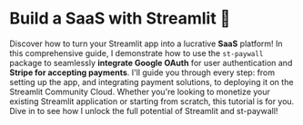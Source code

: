 # Build a SaaS with Streamlit 🚀
Discover how to turn your Streamlit app into a lucrative **SaaS** platform! In this comprehensive guide, I demonstrate how to use the `st-paywall` package to seamlessly **integrate Google OAuth** for user authentication and **Stripe for accepting payments**. I'll guide you through every step: from setting up the app, and integrating payment solutions, to deploying it on the Streamlit Community Cloud. Whether you're looking to monetize your existing Streamlit application or starting from scratch, this tutorial is for you. Dive in to see how I unlock the full potential of Streamlit and st-paywall!

